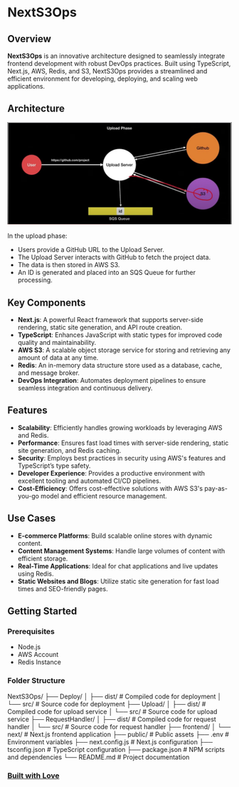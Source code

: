 # NextS3Ops

## Overview

**NextS3Ops** is an innovative architecture designed to seamlessly integrate frontend development with robust DevOps practices. Built using TypeScript, Next.js, AWS, Redis, and S3, NextS3Ops provides a streamlined and efficient environment for developing, deploying, and scaling web applications.

## Architecture

![NextS3Ops Architecture](image.jpg)

In the upload phase:
- Users provide a GitHub URL to the Upload Server.
- The Upload Server interacts with GitHub to fetch the project data.
- The data is then stored in AWS S3.
- An ID is generated and placed into an SQS Queue for further processing.

## Key Components

- **Next.js**: A powerful React framework that supports server-side rendering, static site generation, and API route creation.
- **TypeScript**: Enhances JavaScript with static types for improved code quality and maintainability.
- **AWS S3**: A scalable object storage service for storing and retrieving any amount of data at any time.
- **Redis**: An in-memory data structure store used as a database, cache, and message broker.
- **DevOps Integration**: Automates deployment pipelines to ensure seamless integration and continuous delivery.

## Features

- **Scalability**: Efficiently handles growing workloads by leveraging AWS and Redis.
- **Performance**: Ensures fast load times with server-side rendering, static site generation, and Redis caching.
- **Security**: Employs best practices in security using AWS's features and TypeScript’s type safety.
- **Developer Experience**: Provides a productive environment with excellent tooling and automated CI/CD pipelines.
- **Cost-Efficiency**: Offers cost-effective solutions with AWS S3's pay-as-you-go model and efficient resource management.

## Use Cases

- **E-commerce Platforms**: Build scalable online stores with dynamic content.
- **Content Management Systems**: Handle large volumes of content with efficient storage.
- **Real-Time Applications**: Ideal for chat applications and live updates using Redis.
- **Static Websites and Blogs**: Utilize static site generation for fast load times and SEO-friendly pages.

## Getting Started

### Prerequisites

- Node.js
- AWS Account
- Redis Instance

### Folder Structure

NextS3Ops/
├── Deploy/
│ ├── dist/ # Compiled code for deployment
│ └── src/ # Source code for deployment
├── Upload/
│ ├── dist/ # Compiled code for upload service
│ └── src/ # Source code for upload service
├── RequestHandler/
│ ├── dist/ # Compiled code for request handler
│ └── src/ # Source code for request handler
├── frontend/
│ └── next/ # Next.js frontend application
├── public/ # Public assets
├── .env # Environment variables
├── next.config.js # Next.js configuration
├── tsconfig.json # TypeScript configuration
├── package.json # NPM scripts and dependencies
└── README.md # Project documentation

### [Built with Love](https://github.com/gitsofaryan)

